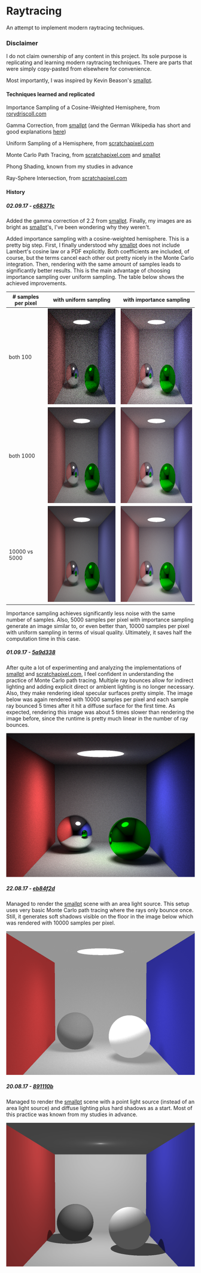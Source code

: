 # Raytracing

An attempt to implement modern raytracing techniques.

### Disclaimer

I do not claim ownership of any content in this project. Its sole purpose is replicating and learning modern raytracing techniques. There are parts that were simply copy-pasted from elsewhere for convenience.

Most importantly, I was inspired by Kevin Beason's [smallpt](http://www.kevinbeason.com/smallpt/).

#### Techniques learned and replicated

Importance Sampling of a Cosine-Weighted Hemisphere, from [rorydriscoll.com](http://www.rorydriscoll.com/2009/01/07/better-sampling/)

Gamma Correction, from [smallpt](http://www.kevinbeason.com/smallpt/) (and the German Wikipedia has short and good explanations [here](https://de.wikipedia.org/wiki/Gammakorrektur))

Uniform Sampling of a Hemisphere, from [scratchapixel.com](https://www.scratchapixel.com/lessons/3d-basic-rendering/global-illumination-path-tracing/global-illumination-path-tracing-practical-implementation)

Monte Carlo Path Tracing, from [scratchapixel.com](https://www.scratchapixel.com/lessons/3d-basic-rendering/global-illumination-path-tracing) and [smallpt](http://www.kevinbeason.com/smallpt/)

Phong Shading, known from my studies in advance

Ray-Sphere Intersection, from [scratchapixel.com](https://www.scratchapixel.com/lessons/3d-basic-rendering/minimal-ray-tracer-rendering-simple-shapes/ray-sphere-intersection)

#### History

##### 02.09.17 - [c68371c](https://github.com/Raccok/Raytracing/commit/c68371c64de21c6c3c7bb046d9ab350c5c9aaeeb)

Added the gamma correction of 2.2 from [smallpt](http://www.kevinbeason.com/smallpt/). Finally, my images are as bright as [smallpt](http://www.kevinbeason.com/smallpt/)'s, I've been wondering why they weren't.

Added importance sampling with a cosine-weighted hemisphere. This is a pretty big step. First, I finally understood why [smallpt](http://www.kevinbeason.com/smallpt/) does not include Lambert's cosine law or a PDF explicitly. Both coefficients are included, of course, but the terms cancel each other out pretty nicely in the Monte Carlo integration. Then, rendering with the same amount of samples leads to significantly better results. This is the main advantage of choosing importance sampling over uniform sampling. The table below shows the achieved improvements.

| # samples per pixel | with uniform sampling | with importance sampling |
| --- | --- | --- |
| both 100 | <img src="images/status_17_09_02_100s_uni.png" width="341" height="256"/> | <img src="images/status_17_09_02_100s_imp.png" width="341" height="256"/> |
| both 1000 | <img src="images/status_17_09_02_1000s_uni.png" width="341" height="256"/> | <img src="images/status_17_09_02_1000s_imp.png" width="341" height="256"/> |
| 10000 vs 5000 | <img src="images/status_17_09_02_10000s_uni.png" width="341" height="256"/> | <img src="images/status_17_09_02_5000s_imp.png" width="341" height="256"/> |

Importance sampling achieves significantly less noise with the same number of samples. Also, 5000 samples per pixel with importance sampling generate an image similar to, or even better than, 10000 samples per pixel with uniform sampling in terms of visual quality. Ultimately, it saves half the computation time in this case.

##### 01.09.17 - [5a9d338](https://github.com/Raccok/Raytracing/commit/5a9d338094ff9647784379e12eb7bc9f98e4588b)

After quite a lot of experimenting and analyzing the implementations of [smallpt](http://www.kevinbeason.com/smallpt/) and [scratchapixel.com](https://www.scratchapixel.com/lessons/3d-basic-rendering/global-illumination-path-tracing/global-illumination-path-tracing-practical-implementation), I feel confident in understanding the practice of Monte Carlo path tracing. Multiple ray bounces allow for indirect lighting and adding explicit direct or ambient lighting is no longer necessary. Also, they make rendering ideal specular surfaces pretty simple. The image below was again rendered with 10000 samples per pixel and each sample ray bounced 5 times after it hit a diffuse surface for the first time. As expected, rendering this image was about 5 times slower than rendering the image before, since the runtime is pretty much linear in the number of ray bounces.

<img src="images/status_17_09_01.png" width="512" height="384"/>

##### 22.08.17 - [eb84f2d](https://github.com/Raccoh/Raytracing/commit/eb84f2d8f7b343c95868c33bb0eca853502302b6)

Managed to render the [smallpt](http://www.kevinbeason.com/smallpt/) scene with an area light source. This setup uses very basic Monte Carlo path tracing where the rays only bounce once. Still, it generates soft shadows visible on the floor in the image below which was rendered with 10000 samples per pixel.

<img src="images/status_17_08_22.png" width="512" height="384"/>

##### 20.08.17 - [891110b](https://github.com/Raccoh/Raytracing/commit/891110b02f9926885299386a17b7afb66754d785)

Managed to render the [smallpt](http://www.kevinbeason.com/smallpt/) scene with a point light source (instead of an area light source) and diffuse lighting plus hard shadows as a start. Most of this practice was known from my studies in advance.

<img src="images/status_17_08_20.png" width="512" height="384"/>
